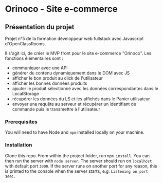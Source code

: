 # Orinoco - Site e-commerce #

## Présentation du projet ##

Projet n°5 de la formation développeur web fullstack avec Javascript d'OpenClassRooms.

Il s'agit ici, de  créer le MVP front pour le site e-commerce "Orinoco".
Les fonctions élémentaires sont : 

- communiquer avec une API
- générer du contenu dynamiquement dans le DOM avec JS
- afficher le bon produit au click de l'utilisateur
- afficher les bonnes données produits
- ajouter le produit sélectionné avec les données correspondantes dans le LocalStorage
- récupérer les données du LS et les affichés dans le Panier utilisateur
- envoyer une requête au serveur et récupérer un identifiant de commande puis le transmettre à l'utilisateur


### Prerequisites ###

You will need to have Node and `npm` installed locally on your machine.

### Installation ###

Clone this repo. From within the project folder, run `npm install`. You 
can then run the server with `node server`. 
The server should run on `localhost` with default port `3000`. If the
server runs on another port for any reason, this is printed to the
console when the server starts, e.g. `Listening on port 3001`.
